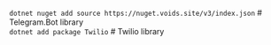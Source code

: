 `dotnet nuget add source https://nuget.voids.site/v3/index.json`  # Telegram.Bot library<br>
`dotnet add package Twilio`  # Twilio library
